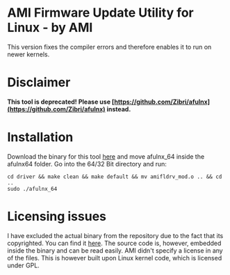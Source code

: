 # AMI Firmware Update Utility for Linux - by AMI
This version fixes the compiler errors and therefore enables it to run on newer kernels.

# Disclaimer

**This tool is deprecated! Please use [https://github.com/Zibri/afulnx](https://github.com/Zibri/afulnx) instead.**

# Installation
Download the binary for this tool [here](http://domoticx.com/bios-tool-ami-flasher-software/) and move afulnx_64 inside the afulnx64 folder.
Go into the 64/32 Bit directory and run:
```
cd driver && make clean && make default && mv amifldrv_mod.o .. && cd ..
sudo ./afulnx_64
```

# Licensing issues
I have excluded the actual binary from the repository due to the fact that its copyrighted. You can find it [here](http://domoticx.com/bios-tool-ami-flasher-software/). The source code is, however, embedded inside the binary and can be read easily. AMI didn't specify a license in any of the files. This is however built upon Linux kernel code, which is licensed under GPL.
